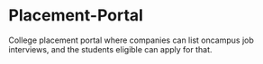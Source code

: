# Placement-Portal
College placement portal where companies can list oncampus job interviews, and the students eligible can apply for that.

